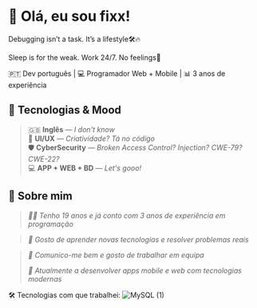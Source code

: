 # 👋 Olá, eu sou fixx!

Debugging isn’t a task. It’s a lifestyle🛠️🔥

Sleep is for the weak. Work 24/7. No feelings🧊

🇵🇹 Dev português | 💻 Programador Web + Mobile | 📊 3 anos de experiência

## 🔎 Tecnologias & Mood

> 🇬🇧 **Inglês** — _I don't know_  
> 🎨 **UI/UX** — _Criatividade? Tá no código_  
> 🛡️ **CyberSecurity** — _Broken Access Control? Injection? CWE-79? CWE-22?_  
> 💻 **APP + WEB + BD** — _Let's gooo!_


## 🚀 Sobre mim

> _👨‍💻 Tenho 19 anos e já conto com 3 anos de experiência em programação_

> _🧠 Gosto de aprender novas tecnologias e resolver problemas reais_

> _🤝 Comunico-me bem e gosto de trabalhar em equipa_
> 
> _🔭 Atualmente a desenvolver apps mobile e web com tecnologias modernas_

🛠️ Tecnologias com que trabalhei:
![MySQL (1)](https://github.com/user-attachments/assets/2fb7f480-c642-441a-bfe9-b34902591096)

